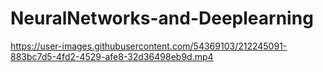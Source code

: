 # NeuralNetworks-and-Deeplearning

https://user-images.githubusercontent.com/54369103/212245091-883bc7d5-4fd2-4529-afe8-32d36498eb9d.mp4


